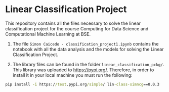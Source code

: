 # Linear Classification Project
 
This repository contains all the files necessary to solve the linear classification project for the course Computing for Data Science and Computational Machine Learning at BSE. 

1. The file `Simon Caicedo - classification_project1.ipynb`  contains the notebook with all the data analysis and the models for solving the Linear Classification Project. 

2. The library files can be found in the folder `linear_classification_pckg/`. This library was uploaded to https://pypi.org/. Therefore, in order to install it in your local machine you must run the following: 

```cmd
pip install -i https://test.pypi.org/simple/ lin-class-simncg==0.0.3
```


